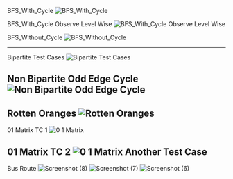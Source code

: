 BFS_With_Cycle
![BFS_With_Cycle](https://user-images.githubusercontent.com/53194167/143679469-28dfec7f-d17f-483e-8f56-4e6e87766fad.PNG)

BFS_With_Cycle Observe Level Wise
![BFS_With_Cycle Observe Level Wise](https://user-images.githubusercontent.com/53194167/143679482-91db5ca9-3cd0-47fa-be4c-b8f91a30df25.PNG)

BFS_Without_Cycle
![BFS_Without_Cycle](https://user-images.githubusercontent.com/53194167/143679470-b454875c-f142-4c9c-9dc6-39e51dd70bf5.PNG)

-----------------------------------------------------------------------------------------------------------------------------------------------------------------------------------
Bipartite Test Cases
![Bipartite Test Cases](https://user-images.githubusercontent.com/53194167/143679472-d8d03e40-e67d-4863-9f59-307250c5540c.PNG)

Non Bipartite Odd Edge Cycle
![Non Bipartite Odd Edge Cycle](https://user-images.githubusercontent.com/53194167/143679473-b93ded97-5c32-465a-b575-b011d7e9cdc3.PNG)
-----------------------------------------------------------------------------------------------------------------------------------------------------------------------------------

Rotten Oranges
![Rotten Oranges](https://user-images.githubusercontent.com/53194167/143679475-29d955f0-9cef-4cb2-92ef-c6eb65b2a19f.PNG)
-----------------------------------------------------------------------------------------------------------------------------------------------------------------------------------

01 Matrix TC 1
![0 1 Matrix](https://user-images.githubusercontent.com/53194167/143679478-ee4e1817-4dc1-4b62-89f0-79d182932c77.PNG)

01 Matrix TC 2
![0 1 Matrix Another Test Case](https://user-images.githubusercontent.com/53194167/143679476-b3d2d87f-7b4b-4f5b-b247-e5a0d30ab911.PNG)
-----------------------------------------------------------------------------------------------------------------------------------------------------------------------------------

Bus Route
![Screenshot (8)](https://user-images.githubusercontent.com/53194167/163670226-e4159591-7616-4ec7-a282-38ed125fe17e.png)
![Screenshot (7)](https://user-images.githubusercontent.com/53194167/163670232-2651d2c3-10ae-4835-81fa-d09faa978a5a.png)
![Screenshot (6)](https://user-images.githubusercontent.com/53194167/163670231-e94b8c0b-f7f9-4699-bd0e-242534ce33d3.png)
